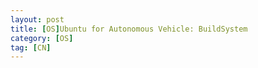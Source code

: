 ```yaml
---
layout: post
title: [OS]Ubuntu for Autonomous Vehicle: BuildSystem
category: [OS]
tag: [CN]
---
```

